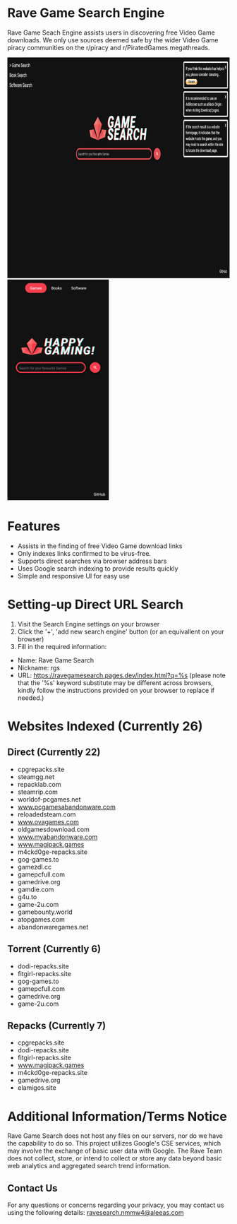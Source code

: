 # Rave Game Search Engine
Rave Game Seach Engine assists users in discovering free Video Game downloads.
We only use sources deemed safe by the wider Video Game piracy communities on the r/piracy and r/PiratedGames megathreads.

<img src="img/ravesearch.png" height="500"/>
<img src="img/ravesearch-mobile.png" height="500"/>

# Features
- Assists in the finding of free Video Game download links
- Only indexes links confirmed to be virus-free.
- Supports direct searches via browser address bars
- Uses Google search indexing to provide results quickly
- Simple and responsive UI for easy use

# Setting-up Direct URL Search
1. Visit the Search Engine settings on your browser
2. Click the '+', 'add new search engine' button (or an equivallent on your browser)
3. Fill in the required information:
  - Name: Rave Game Search
  - Nickname: rgs
  - URL: https://ravegamesearch.pages.dev/index.html?q=%s (please note that the '%s' keyword substitute may be different across browsers, kindly follow the instructions provided on your browser to replace if needed.) 

# Websites Indexed (Currently 26)
## Direct (Currently 22)
- cpgrepacks.site
- steamgg.net
- repacklab.com
- steamrip.com
- worldof-pcgames.net
- www.pcgamesabandonware.com
- reloadedsteam.com
- www.ovagames.com
- oldgamesdownload.com
- www.myabandonware.com
- www.magipack.games
- m4ckd0ge-repacks.site
- gog-games.to
- gamezdl.cc
- gamepcfull.com
- gamedrive.org
- gamdie.com
- g4u.to
- game-2u.com
- gamebounty.world
- atopgames.com
- abandonwaregames.net
## Torrent (Currently 6)
- dodi-repacks.site
- fitgirl-repacks.site
- gog-games.to
- gamepcfull.com
- gamedrive.org
- game-2u.com
## Repacks (Currently 7)
- cpgrepacks.site
- dodi-repacks.site
- fitgirl-repacks.site
- www.magipack.games
- m4ckd0ge-repacks.site
- gamedrive.org
- elamigos.site

# Additional Information/Terms Notice
Rave Game Search does not host any files on our servers, nor do we have the capability to do so. 
This project utilizes Google's CSE services, which may involve the exchange of basic user data with Google. The Rave Team does not collect, store, or intend to collect or store any data beyond basic web analytics and aggregated search trend information.

## Contact Us
For any questions or concerns regarding your privacy, you may contact us using the following details:
ravesearch.nmmw4@aleeas.com